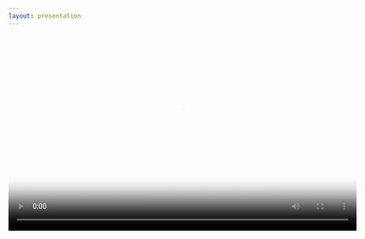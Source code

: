 ```yaml
---
layout: presentation
---
```


<video poster="assets/img/pellet_dispenser.png" width="688" height="387" controls preload>
    <source src="assets/vid/pellet_dispenser.mp4"></source>
</video>
